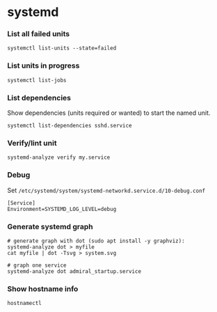 # systemd

### List all failed units 

```
systemctl list-units --state=failed
```

### List units in progress

```
systemctl list-jobs
```

### List dependencies

Show dependencies (units required or wanted) to start the named unit. 

```
systemctl list-dependencies sshd.service
```
### Verify/lint unit

```
systemd-analyze verify my.service
```

### Debug

Set `/etc/systemd/system/systemd-networkd.service.d/10-debug.conf`

```
[Service]
Environment=SYSTEMD_LOG_LEVEL=debug
```

### Generate systemd graph
```
# generate graph with dot (sudo apt install -y graphviz):
systemd-analyze dot > myfile
cat myfile | dot -Tsvg > system.svg

# graph one service
systemd-analyze dot admiral_startup.service
```


### Show hostname info
```
hostnamectl
```
